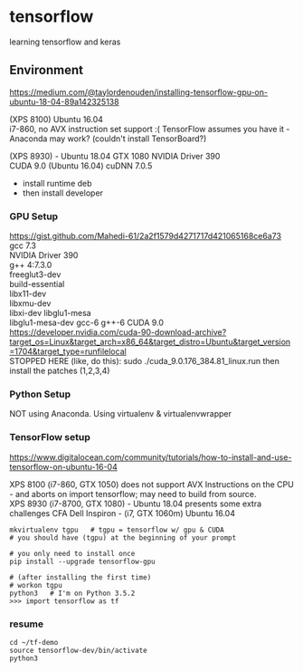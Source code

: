 # tensorflow
learning tensorflow and keras
## Environment
https://medium.com/@taylordenouden/installing-tensorflow-gpu-on-ubuntu-18-04-89a142325138

(XPS 8100) Ubuntu 16.04  
i7-860, no AVX instruction set support :(
TensorFlow assumes you have it - Anaconda may work?  (couldn't install TensorBoard?)  

(XPS 8930) - Ubuntu 18.04
GTX 1080 NVIDIA Driver 390  
CUDA 9.0 (Ubuntu 16.04)
cuDNN 7.0.5
- install runtime deb
- then install developer

### GPU Setup
https://gist.github.com/Mahedi-61/2a2f1579d4271717d421065168ce6a73
gcc 7.3  
NVIDIA Driver 390  
g++ 4:7.3.0  
freeglut3-dev  
build-essential  
libx11-dev  
libxmu-dev  
libxi-dev
libglu1-mesa  
libglu1-mesa-dev
gcc-6
g++-6
CUDA 9.0  https://developer.nvidia.com/cuda-90-download-archive?target_os=Linux&target_arch=x86_64&target_distro=Ubuntu&target_version=1704&target_type=runfilelocal  
STOPPED HERE (like, do this):  sudo ./cuda_9.0.176_384.81_linux.run
then install the patches (1,2,3,4)


### Python Setup
NOT using Anaconda.  Using virtualenv & virtualenvwrapper

### TensorFlow setup
https://www.digitalocean.com/community/tutorials/how-to-install-and-use-tensorflow-on-ubuntu-16-04  

XPS 8100 (i7-860, GTX 1050) does not support AVX Instructions on the CPU - and aborts on import tensorflow; may need to build from source.  
XPS 8930 (i7-8700, GTX 1080) - Ubuntu 18.04 presents some extra challenges
CFA Dell Inspiron - (i7, GTX 1060m) Ubuntu 16.04

```
mkvirtualenv tgpu   # tgpu = tensorflow w/ gpu & CUDA
# you should have (tgpu) at the beginning of your prompt

# you only need to install once
pip install --upgrade tensorflow-gpu

# (after installing the first time)
# workon tgpu 
python3   # I'm on Python 3.5.2
>>> import tensorflow as tf

```

### resume
```
cd ~/tf-demo
source tensorflow-dev/bin/activate
python3
```
